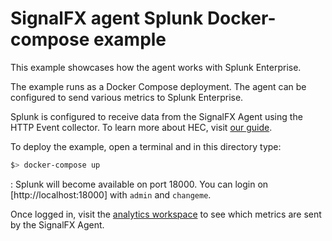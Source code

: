 # SignalFX agent Splunk Docker-compose example

This example showcases how the agent works with Splunk Enterprise.

The example runs as a Docker Compose deployment. The agent can be configured to send various metrics to Splunk Enterprise.

Splunk is configured to receive data from the SignalFX Agent using the HTTP Event collector. To learn more about HEC, visit [our guide](https://dev.splunk.com/enterprise/docs/dataapps/httpeventcollector/).

To deploy the example, open a terminal and in this directory type:
```bash
$> docker-compose up
```
:
Splunk will become available on port 18000. You can login on [http://localhost:18000] with `admin` and `changeme`.

Once logged in, visit the [analytics workspace](http://localhost:18000/en-US/app/search/analytics_workspace) to see which metrics are sent by the SignalFX Agent.

